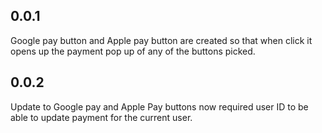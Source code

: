 ## 0.0.1

Google pay button and Apple pay button are created so that when click it opens up the payment pop up
of any of the buttons picked.

## 0.0.2

Update to Google pay and Apple Pay buttons now required user ID to be able to update payment for the
current user.